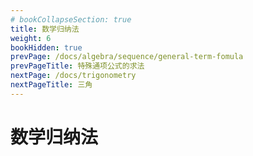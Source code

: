 ```yaml
---
# bookCollapseSection: true
title: 数学归纳法
weight: 6
bookHidden: true
prevPage: /docs/algebra/sequence/general-term-fomula
prevPageTitle: 特殊通项公式的求法
nextPage: /docs/trigonometry
nextPageTitle: 三角
---
```


# 数学归纳法

